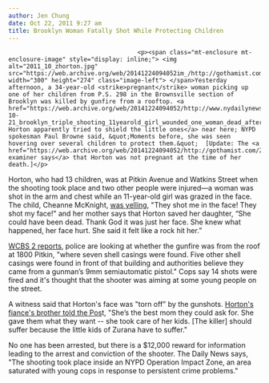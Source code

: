 ```yaml
---
author: Jen Chung
date: Oct 22, 2011 9:27 am
title: Brooklyn Woman Fatally Shot While Protecting Children
---
```


	
										<p><span class="mt-enclosure mt-enclosure-image" style="display: inline;"> <img alt="2011_10_zhorton.jpg" src="https://web.archive.org/web/20141224094052im_/http://gothamist.com/attachments/jen/2011_10_zhorton.jpg" width="300" height="274" class="image-left"> </span>Yesterday afternoon, a 34-year-old <strike>pregnant</strike> woman picking up one of her children from P.S. 298 in the Brownsville section of Brooklyn was killed by gunfire from a rooftop. <a href="https://web.archive.org/web/20141224094052/http://www.nydailynews.com/news/ny_crime/2011/10/21/2011-10-21_brooklyn_triple_shooting_11yearold_girl_wounded_one_woman_dead_after_being_caugh.html">Zurana Horton apparently tried to shield the little ones</a> near here; NYPD spokesman Paul Browne said, &quot;Moments before, she was seen hovering over several children to protect them.&quot;  [Update: The <a href="https://web.archive.org/web/20141224094052/http://gothamist.com/2011/10/23/young_children_of_woman_slain_by_br.php">medical examiner says</a> that Horton was not pregnant at the time of her death.]</p>

<p>Horton, who had 13 children, was at Pitkin Avenue and Watkins Street when the shooting took place and two other people were injured&#x2014;a woman was shot in the arm and chest while an 11-year-old girl was grazed in the face. The child, Cheanne McKnight, <a href="https://web.archive.org/web/20141224094052/http://www.nypost.com/p/news/local/brooklyn/hero_mom_is_killed_XTwbjsRvjRJdIg2QTAvlNK#ixzz1bW5AiIZJ">was yelling</a>, &quot;They shot me in the face! They shot my face!&quot; and her mother says that Horton saved her daughter, &#x201C;She could have been dead. Thank God it was just her face. She knew what happened, her face hurt.  She said it felt like a rock hit her.&#x201D;  </p>

<p><a href="https://web.archive.org/web/20141224094052/http://newyork.cbslocal.com/2011/10/21/witnesses-say-pregnant-woman-killed-in-crossfire-near-brooklyn-school/">WCBS 2 reports</a>, police are looking at whether the gunfire was from the roof at 1800 Pitkin, &quot;where seven shell casings were found.  Five other shell casings were found in front of that building and authorities believe they came from a gunman&#x2019;s 9mm semiautomatic pistol.&quot; Cops say 14 shots were fired and it&apos;s thought that the shooter was aiming at some young people on the street.</p>

<p>A witness said that Horton&apos;s face was &quot;torn off&quot; by the gunshots. <a href="https://web.archive.org/web/20141224094052/http://www.nypost.com/p/news/local/brooklyn/hero_mom_is_killed_XTwbjsRvjRJdIg2QTAvlNK"> Horton&apos;s fiance&apos;s brother told the Pos</a>t, &quot;She&#x2019;s the best mom they could ask for. She gave them what they want -- she took care of her kids. [The killer] should suffer because the little kids of Zurana have to suffer.&quot;</p>

<p>No one has been arrested, but there is a $12,000 reward for information leading to the arrest and conviction of the shooter. The Daily News says, &quot;The shooting took place inside an NYPD Operation Impact Zone, an area saturated with young cops in response to persistent crime problems.&quot;</p>					
										
									
				